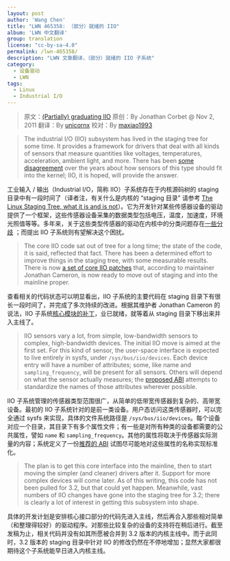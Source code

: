 ```yaml
---
layout: post
author: 'Wang Chen'
title: "LWN 465358: （部分）就绪的 IIO"
album: 'LWN 中文翻译'
group: translation
license: "cc-by-sa-4.0"
permalink: /lwn-465358/
description: "LWN 文章翻译，（部分）就绪的 IIO 子系统"
category:
  - 设备驱动
  - LWN
tags:
  - Linux
  - Industrial I/O
---
```


> 原文：[(Partially) graduating IIO](https://lwn.net/Articles/465358/)
> 原创：By Jonathan Corbet @ Nov 2, 2011
> 翻译：By [unicornx](https://gitee.com/unicornx)
> 校对：By [maxiao1993](https://github.com/maxiao1993)

> The industrial I/O (IIO) subsystem has lived in the staging tree for some time. It provides a framework for drivers that deal with all kinds of sensors that measure quantities like voltages, temperatures, acceleration, ambient light, and more. There has been [some disagreement](https://lwn.net/Articles/390634/) over the years about how sensors of this type should fit into the kernel; IIO, it is hoped, will provide the answer.

工业输入 / 输出（Industrial I/O，简称 IIO）子系统存在于内核源码树的 staging 目录中有一段时间​​了（译者注，有关什么是内核的 “staging 目录” 请参考 [The Linux Staging Tree, what it is and is not][2]）。它为开发针对某些传感器设备的驱动提供了一个框架，这些传感器设备采集的数据类型包括电压，温度，加速度，环境光照值等等。多年来，关于这些类型传感器的驱动在内核中的分类问题存在[一些分歧][3] ；而提出 IIO 子系统则有望解决这个困扰。

> The core IIO code sat out of tree for a long time; the state of the code, it is said, reflected that fact. There has been a determined effort to improve things in the staging tree, with some measurable results. There is now [a set of core IIO patches](https://lwn.net/Articles/463814/) that, according to maintainer Jonathan Cameron, is now ready to move out of staging and into the mainline proper.

查看相关的代码状态可以明显看出，IIO 子系统的主要代码在 staging 目录下有很长一段时间了，并完成了多次持续的改进。根据其维护者 Jonathan Cameron 的说法，IIO 子系统[核心模块的补丁][4]，业已就绪，就等着从 staging 目录下移出来并入主线了。

> IIO sensors vary a lot, from simple, low-bandwidth sensors to complex, high-bandwidth devices. The initial IIO move is aimed at the first set. For this kind of sensor, the user-space interface is expected to live entirely in sysfs, under `/sys/bus/iio/devices`. Each device entry will have a number of attributes; some, like name and `sampling_frequency`, will be present for all sensors. Others will depend on what the sensor actually measures; the [proposed ABI](https://lwn.net/Articles/465361/) attempts to standardize the names of those attributes wherever possible.

IIO 子系统管理的传感器类型范围很广，从简单的低带宽传感器到复杂的、高带宽设备。最初的 IIO 子系统针对的是前一类设备。用户态访问这类传感器时，可以完全通过 sysfs 来实现，具体的文件系统路径是 `/sys/bus/iio/devices`。每个设备对应一个目录，其目录下有多个属性文件；有一些是对所有种类的设备都需要的公共属性，譬如 `name` 和 `sampling_frequency`。其他的属性将取决于传感器实际测量的内容；系统定义了一份[推荐的 ABI][5] 试图尽可能地对这些属性的名称实现标准化。

> The plan is to get this core interface into the mainline, then to start moving the simpler (and cleaner) drivers after it. Support for more complex devices will come later. As of this writing, this code has not been pulled for 3.2, but that could yet happen. Meanwhile, vast numbers of IIO changes have gone into the staging tree for 3.2; there is clearly a lot of interest in getting this subsystem into shape.

具体的开发计划是安排核心接口部分的代码先进入主线，然后再合入那些相对简单（和整理得较好）的驱动程序。对那些比较复杂的设备的支持将在稍后进行。截至发稿为止，相关代码并没有如其所愿被合并到 3.2 版本的内核主线中。而于此同时，3.2 版本的 staging 目录中针对 IIO 的修改仍然在不停地增加；显然大家都很期待这个子系统能早日进入内核主线。

[1]: http://tinylab.org
[2]: http://www.kroah.com/log/linux/linux-staging-update.html
[3]: https://lwn.net/Articles/390634/
[4]: https://lwn.net/Articles/463814/
[5]: https://lwn.net/Articles/465361/
